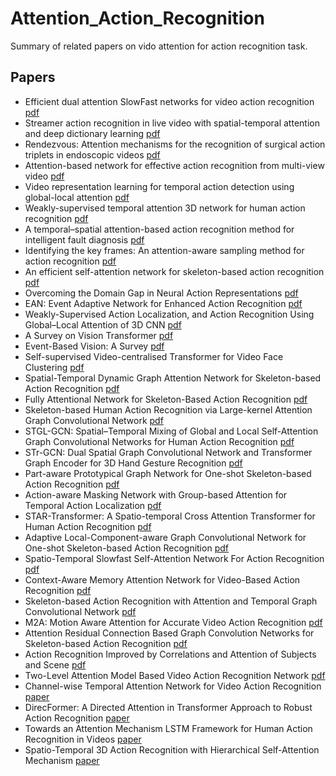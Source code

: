 # Attention_Action_Recognition
Summary of related papers on vido attention for action recognition task. 
## Papers
* Efficient dual attention SlowFast networks for video action recognition [pdf](https://www.sciencedirect.com/science/article/abs/pii/S1077314222000881)
* Streamer action recognition in live video with spatial-temporal attention and deep dictionary learning [pdf](https://www.sciencedirect.com/science/article/abs/pii/S0925231221001144)
* Rendezvous: Attention mechanisms for the recognition of surgical action triplets in endoscopic videos [pdf](https://www.sciencedirect.com/science/article/abs/pii/S1361841522000846)
* Attention-based network for effective action recognition from multi-view video [pdf](https://www.sciencedirect.com/science/article/pii/S187705092101588X)
* Video representation learning for temporal action detection using global-local attention [pdf](https://www.sciencedirect.com/science/article/abs/pii/S003132032200615X)
* Weakly-supervised temporal attention 3D network for human action recognition [pdf](https://www.sciencedirect.com/science/article/abs/pii/S0031320321002557)
* A temporal–spatial attention-based action recognition method for intelligent fault diagnosis [pdf](https://www.sciencedirect.com/science/article/abs/pii/S0019057821003578)
* Identifying the key frames: An attention-aware sampling method for action recognition [pdf](https://www.sciencedirect.com/science/article/abs/pii/S0031320322002783)
* An efficient self-attention network for skeleton-based action recognition [pdf](https://www.nature.com/articles/s41598-022-08157-5)
* Overcoming the Domain Gap in Neural Action Representations [pdf](https://link.springer.com/article/10.1007/s11263-022-01713-6)
* EAN: Event Adaptive Network for Enhanced Action Recognition [pdf](https://link.springer.com/article/10.1007/s11263-022-01661-1)
* Weakly-Supervised Action Localization, and Action Recognition Using Global–Local Attention of 3D CNN [pdf](https://link.springer.com/article/10.1007/s11263-022-01649-x)
* A Survey on Vision Transformer [pdf](https://ieeexplore.ieee.org/document/9716741)
* Event-Based Vision: A Survey [pdf](https://ieeexplore.ieee.org/document/9138762)
* Self-supervised Video-centralised Transformer for Video Face Clustering [pdf](https://ieeexplore.ieee.org/document/10042051)
* Spatial-Temporal Dynamic Graph Attention Network for Skeleton-based Action Recognition [pdf](https://ieeexplore.ieee.org/document/10049987)
* Fully Attentional Network for Skeleton-Based Action Recognition [pdf](https://ieeexplore.ieee.org/document/10049843)
* Skeleton-based Human Action Recognition via Large-kernel Attention Graph Convolutional Network [pdf](https://ieeexplore.ieee.org/document/10049725)
* STGL-GCN: Spatial–Temporal Mixing of Global and Local Self-Attention Graph Convolutional Networks for Human Action Recognition [pdf](https://ieeexplore.ieee.org/document/10047922)
* STr-GCN: Dual Spatial Graph Convolutional Network and Transformer Graph Encoder for 3D Hand Gesture Recognition [pdf](https://ieeexplore.ieee.org/document/10042643)
* Part-aware Prototypical Graph Network for One-shot Skeleton-based Action Recognition [pdf](https://ieeexplore.ieee.org/document/10042671)
* Action-aware Masking Network with Group-based Attention for Temporal Action Localization [pdf](https://ieeexplore.ieee.org/document/10030208)
* STAR-Transformer: A Spatio-temporal Cross Attention Transformer for Human Action Recognition [pdf](https://ieeexplore.ieee.org/document/10030830)
* Adaptive Local-Component-aware Graph Convolutional Network for One-shot Skeleton-based Action Recognition [pdf](https://ieeexplore.ieee.org/document/10030878)
* Spatio-Temporal Slowfast Self-Attention Network For Action Recognition [pdf](https://ieeexplore.ieee.org/document/9191290)
* Context-Aware Memory Attention Network for Video-Based Action Recognition [pdf](https://ieeexplore.ieee.org/document/9816216)
* Skeleton-based Action Recognition with Attention and Temporal Graph Convolutional Network [pdf](https://ieeexplore.ieee.org/document/9688615)
* M2A: Motion Aware Attention for Accurate Video Action Recognition [pdf](https://ieeexplore.ieee.org/document/9867059)
* Attention Residual Connection Based Graph Convolution Networks for Skeleton-based Action Recognition [pdf](https://ieeexplore.ieee.org/document/9639306)
* Action Recognition Improved by Correlations and Attention of Subjects and Scene [pdf](https://ieeexplore.ieee.org/document/9675340)
* Two-Level Attention Model Based Video Action Recognition Network [pdf](https://ieeexplore.ieee.org/document/8808924)
* Channel-wise Temporal Attention Network for Video Action Recognition [paper](https://ieeexplore.ieee.org/document/8785042)
* DirecFormer: A Directed Attention in Transformer Approach to Robust Action Recognition [paper](https://ieeexplore.ieee.org/document/9880141)
* Towards an Attention Mechanism LSTM Framework for Human Action Recognition in Videos [paper](https://ieeexplore.ieee.org/document/9505440)
* Spatio-Temporal 3D Action Recognition with Hierarchical Self-Attention Mechanism [paper](https://ieeexplore.ieee.org/document/9420631)
